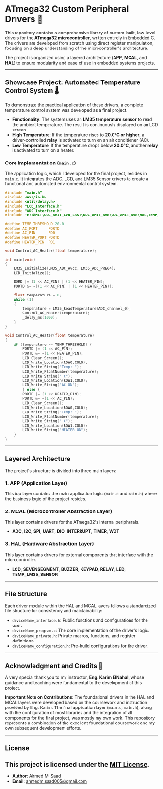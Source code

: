 # ATmega32 Custom Peripheral Drivers 🤖

This repository contains a comprehensive library of custom-built, low-level drivers for the **ATmega32 microcontroller**, written entirely in Embedded C. The drivers are developed from scratch using direct register manipulation, focusing on a deep understanding of the microcontroller's architecture.

The project is organized using a layered architecture (**APP**, **MCAL**, and **HAL**) to ensure modularity and ease of use in embedded systems projects.

-----

## Showcase Project: Automated Temperature Control System 🌡️

To demonstrate the practical application of these drivers, a complete temperature control system was developed as a final project.

  * **Functionality**: The system uses an **LM35 temperature sensor** to read the ambient temperature. The result is continuously displayed on an LCD screen.
  * **High Temperature**: If the temperature rises to **20.0°C or higher**, a driver-controlled **relay** is activated to turn on an air conditioner (AC).
  * **Low Temperature**: If the temperature drops below **20.0°C**, another **relay** is activated to turn on a heater.

### Core Implementation (`main.c`)

The application logic, which I developed for the final project, resides in `main.c`. It integrates the ADC, LCD, and LM35 Sensor drivers to create a functional and automated environmental control system.

```c
#include "main.h"
#include <avr/io.h>
#include <util/delay.h>
#include "LCD_Interface.h"
#include "ADC_Interface.h"
#include "E:\AMIT\ODC_AMIT_AVR_LAST\ODC_AMIT_AVR\ODC_AMIT_AVR\HAL\TEMP_LM35_SENSOR\LM35_SENSOR_Interface.h"

#define TEMP_THRESHOLD 20.0
#define AC_PORT     PORTD
#define AC_PIN      PD0
#define HEATER_PORT PORTD
#define HEATER_PIN  PD1

void Control_AC_Heater(float temperature);

int main(void)
{
    LM35_Initialize(LM35_ADC_Avcc, LM35_ADC_PRE64);
    LCD_Initialize();

    DDRD |= (1 << AC_PIN) | (1 << HEATER_PIN);
    PORTD &= ~((1 << AC_PIN) | (1 << HEATER_PIN));

    float temperature = 0;
    while (1)
    {
        temperature = LM35_ReadTemperature(ADC_channel_0);
        Control_AC_Heater(temperature);
        _delay_ms(1000);
    }
}

void Control_AC_Heater(float temperature)
{
    if (temperature >= TEMP_THRESHOLD) {
        PORTD |= (1 << AC_PIN);
        PORTD &= ~(1 << HEATER_PIN);
        LCD_Clear_Screen();
        LCD_Write_Location(ROW0,COL0);
        LCD_Write_String("Temp: ");
        LCD_Write_FloatNumber(temperature);
        LCD_Write_String(" C");
        LCD_Write_Location(ROW1,COL0);
        LCD_Write_String("AC ON");
        } else {
        PORTD |= (1 << HEATER_PIN);
        PORTD &= ~(1 << AC_PIN);
        LCD_Clear_Screen();
        LCD_Write_Location(ROW0,COL0);
        LCD_Write_String("Temp: ");
        LCD_Write_FloatNumber(temperature);
        LCD_Write_String(" C");
        LCD_Write_Location(ROW1,COL0);
        LCD_Write_String("HEATER ON");
    }
}
```

-----

## Layered Architecture

The project's structure is divided into three main layers:

### 1\. APP (Application Layer)

This top layer contains the main application logic (`main.c` and `main.h`) where the business logic of the project resides.

### 2\. MCAL (Microcontroller Abstraction Layer)

This layer contains drivers for the ATmega32's internal peripherals.

  * **ADC**, **I2C**, **SPI**, **UART**, **DIO**, **INTERRUPT**, **TIMER**, **WDT**

### 3\. HAL (Hardware Abstraction Layer)

This layer contains drivers for external components that interface with the microcontroller.

  * **LCD**, **SEVENSEGMENT**, **BUZZER**, **KEYPAD**, **RELAY**, **LED**, **TEMP\_LM35\_SENSOR**

-----

## File Structure

Each driver module within the HAL and MCAL layers follows a standardized file structure for consistency and maintainability:

  * `deviceName_interface.h`: Public functions and configurations for the user.
  * `deviceName_program.c`: The core implementation of the driver's logic.
  * `deviceName_private.h`: Private macros, functions, and register definitions.
  * `deviceName_configuration.h`: Pre-build configurations for the driver.

-----

## Acknowledgment and Credits 🙏

A very special thank you to my instructor, **Eng. Karim ElNahal**, whose guidance and teaching were fundamental to the development of this project.

**Important Note on Contributions**: The foundational drivers in the HAL and MCAL layers were developed based on the coursework and instruction provided by Eng. Karim. The final application layer (`main.c`, `main.h`), along with the configuration of most libraries and the integration of all components for the final project, was mostly my own work. This repository represents a combination of the excellent foundational coursework and my own subsequent development efforts.

---
## License

This project is licensed under the [MIT License](https://opensource.org/licenses/MIT).
---
- **Author**: Ahmed M. Saad  
- **Email**: [ahmedm.saad005@gmail.com](mailto:ahmedm.saad005@gmail.com)
